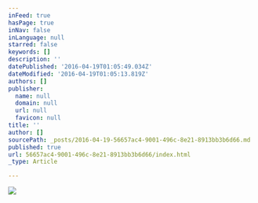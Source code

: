 ```yaml
---
inFeed: true
hasPage: true
inNav: false
inLanguage: null
starred: false
keywords: []
description: ''
datePublished: '2016-04-19T01:05:49.034Z'
dateModified: '2016-04-19T01:05:13.819Z'
authors: []
publisher:
  name: null
  domain: null
  url: null
  favicon: null
title: ''
author: []
sourcePath: _posts/2016-04-19-56657ac4-9001-496c-8e21-8913bb3b6d66.md
published: true
url: 56657ac4-9001-496c-8e21-8913bb3b6d66/index.html
_type: Article

---
```

![](https://the-grid-user-content.s3-us-west-2.amazonaws.com/686326bf-2954-4839-b54c-2e3282d708f1.png)